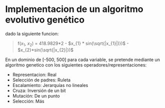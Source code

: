 # Implementacion de un algoritmo evolutivo genético

dado la siguiente funcion:
> f($x_{1}$, $x_{2}$) = 418.9829*2 - $x_{1} * sin(\sqrt{|x_{1}|)})$ - $x_{2}*sin(\sqrt{|x_{2}|})$

En un dominio de [-500, 500] para cada variable, se pretende mediante un algoritmo genetico con los siguientes operadores/representaciones:
* Representacion: Real
* Selección de padres: Ruleta
* Escalamiento: Jerarquías no lineales
* Cruza: Inversión de un bit
* Mutación: De un punto
* Selección: Más